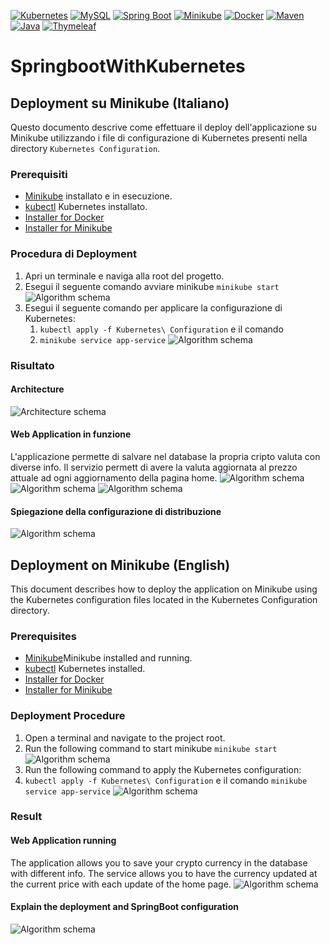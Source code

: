 [![Kubernetes](https://img.shields.io/badge/Kubernetes-Deployment-blue?logo=kubernetes)](https://kubernetes.io/)
[![MySQL](https://img.shields.io/badge/MySQL-Database-orange?logo=mysql)](https://www.mysql.com/)
[![Spring Boot](https://img.shields.io/badge/Spring_Boot-Container-green?logo=spring)](https://spring.io/projects/spring-boot)
[![Minikube](https://img.shields.io/badge/Minikube-Kubernetes%20Local%20Cluster-blue?logo=minikube)](https://minikube.sigs.k8s.io/docs/start/)
[![Docker](https://img.shields.io/badge/Docker-Container%20Platform-blue?logo=docker)](https://www.docker.com/)
[![Maven](https://img.shields.io/badge/Apache_Maven-Build%20Automation-red?logo=apache-maven)](https://maven.apache.org/)
[![Java](https://img.shields.io/badge/Java-Programming%20Language-red?logo=java)](https://www.java.com/)
[![Thymeleaf](https://img.shields.io/badge/Thymeleaf-Template%20Engine-green)](https://www.thymeleaf.org/)

# SpringbootWithKubernetes

## Deployment su Minikube (Italiano)

Questo documento descrive come effettuare il deploy dell'applicazione su Minikube utilizzando i file di configurazione di Kubernetes presenti nella directory `Kubernetes Configuration`.

### Prerequisiti

- [Minikube](https://minikube.sigs.k8s.io/docs/start/) installato e in esecuzione.
- [kubectl](https://kubernetes.io/docs/tasks/tools/install-kubectl/) Kubernetes installato.
- [Installer for Docker ](https://www.docker.com/products/kubernetes/)
- [Installer for Minikube ](https://minikube.sigs.k8s.io/docs/start/)
### Procedura di Deployment

1. Apri un terminale e naviga alla root del progetto.
2. Esegui il seguente comando avviare minikube ``` minikube start ``` ![Algorithm schema](./img/Minikube%20start.gif)
3. Esegui il seguente comando per applicare la configurazione di Kubernetes:
   1. ``` kubectl apply -f Kubernetes\ Configuration ``` e il comando 
   2. ``` minikube service app-service ``` ![Algorithm schema](./img/Minikube%20expose%20service.gif)

### Risultato 
#### Architecture 
![Architecture schema](./img/Kubernetes_SpringBoot.png)
#### Web Application in funzione 
L'applicazione permette di salvare nel database la propria cripto valuta con diverse info. 
Il servizio permett di avere la valuta aggiornata al prezzo attuale ad ogni aggiornamento della pagina home.
![Algorithm schema](./img/screen1.png)
![Algorithm schema](./img/screen2.png)
![Algorithm schema](./img/screen3.png)
#### Spiegazione della configurazione di distribuzione 
![Algorithm schema](./img/sreen4.jpg)



## Deployment on Minikube (English)
This document describes how to deploy the application on Minikube using the Kubernetes configuration files located in the Kubernetes Configuration directory.
### Prerequisites

- [Minikube](https://minikube.sigs.k8s.io/docs/start/)Minikube installed and running.
- [kubectl](https://kubernetes.io/docs/tasks/tools/install-kubectl/) Kubernetes installed.
- [Installer for Docker ](https://www.docker.com/products/kubernetes/)
- [Installer for Minikube ](https://minikube.sigs.k8s.io/docs/start/)
###  Deployment Procedure

  1. Open a terminal and navigate to the project root.
  2. Run the following command to start minikube ``` minikube start ``` ![Algorithm schema](./img/Minikube%20start.gif)
  3. Run the following command to apply the Kubernetes configuration:
   1. ``` kubectl apply -f Kubernetes\ Configuration ``` e il comando ``` minikube service app-service ``` ![Algorithm schema](./img/Minikube%20expose%20service.gif)

### Result
#### Web Application running
The application allows you to save your crypto currency in the database with different info. 
The service allows you to have the currency updated at the current price with each update of the home page.
![Algorithm schema](./img/Example%20App.gif)
#### Explain the deployment and SpringBoot configuration
![Algorithm schema](./img/sreen4.jpg)

